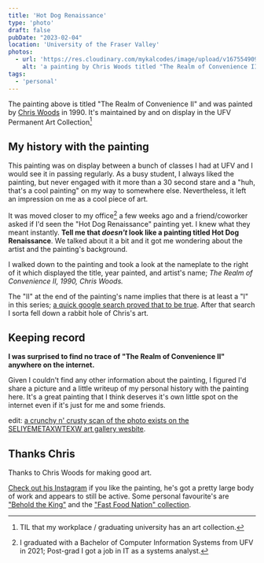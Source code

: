 ```yaml
---
title: 'Hot Dog Renaissance'
type: 'photo'
draft: false
pubDate: "2023-02-04"
location: 'University of the Fraser Valley'
photos:
  - url: 'https://res.cloudinary.com/mykalcodes/image/upload/v1675549095/Mykal%20Codes/PXL_20230203_205337133.MP.jpg'
    alt: 'a painting by Chris Woods titled "The Realm of Convenience II". It depicts a blonde man on his knees with hotdogs in his hands being consoled by another blonde woman with ketchup in her hand. Theyre located in a convenience store. '
tags:
  - 'personal'
---
```


The painting above is titled "The Realm of Convenience II" and was painted by [Chris Woods](https://www.instagram.com/chris_woods_emporer/) in 1990.
It's maintained by and on display in the UFV Permanent Art Collection[^1]

## My history with the painting

This painting was on display between a bunch of classes I had at UFV and I would see it in passing regularly.
As a busy student, I always liked the painting, but never engaged with it more than a 30 second stare and a
"huh, that's a cool painting" on my way to somewhere else. Nevertheless, it left an impression on me as a cool piece of art.

It was moved closer to my office[^2] a few weeks ago and a friend/coworker asked if I'd seen the "Hot Dog Renaissance" painting yet.
I knew what they meant instantly. **Tell me that _doesn't_ look like a painting titled Hot Dog Renaissance**. We talked about it a bit and it got me wondering about the artist and the painting's background.

I walked down to the painting and took a look at the nameplate to the right of it which displayed the title, year painted, and artist's name;
_The Realm of Convenience II, 1990, Chris Woods._

The "II" at the end of the painting's name implies that there is at least a "I" in this series; [a quick google search proved that to be true](https://i0.wp.com/petleyjones.com/wp-content/uploads/2013/05/Woods-Chris-The-Realm-of-Convenience-I.jpg?ssl=1). After that search I sorta fell down a rabbit hole of Chris's art.

## Keeping record

**I was surprised to find no trace of "The Realm of Convenience II" anywhere on the internet.**

Given I couldn't find any other information about the painting, I figured I'd share a picture and a little writeup of my personal history with the painting here.
It's a great painting that I think deserves it's own little spot on the internet even if it's just for me and some friends.

edit: [a crunchy n' crusty scan of the photo exists on the SELIYEMETAXWTEXW art gallery wesbite](https://sag.ufvsoca.ca/sag/1994/05/15/chris-woods/). 

## Thanks Chris

Thanks to Chris Woods for making good art. 

[Check out his Instagram](https://www.instagram.com/chris_woods_emporer/) if you like the painting, he's got a pretty large body of work and appears to still be active. Some personal favourite's are ["Behold the King"](https://www.instagram.com/p/Bv2N4cHHju6/) and the ["Fast Food Nation" collection](http://www.pondly.com/2013/06/fast-food-nation-illustrations-by-chris-woods/).

[^1]: TIL that my workplace / graduating university has an art collection.
[^2]: I graduated with a Bachelor of Computer Information Systems from UFV in 2021; Post-grad I got a job in IT as a systems analyst.
